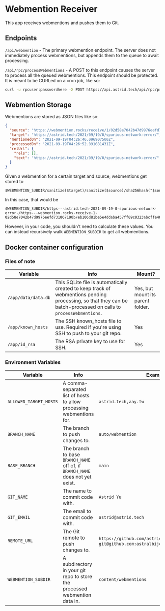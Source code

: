 # Webmention Receiver

This app receives webmentions and pushes them to Git.

## Endpoints

`/api/webmention` - The primary webmention endpoint. The server does not immediately process webmentions, but appends them to the queue to await processing.

`/api/rpc/processWebmentions` - A POST to this endpoint causes the server to process all the queued webmentions. This endpoint should be protected. It is meant to be CURLed on a cron job, like so:

```sh
curl -u rpcuser:passwordhere -X POST https://api.astrid.tech/api/rpc/processWebmentions
```

## Webmention Storage

Webmentions are stored as JSON files like so:

```json
{
  "source": "https://webmention.rocks/receive/1/02d58e7042b47d9976eefd731067190b",
  "target": "https://astrid.tech/2021/09/19/0/spurious-network-error/",
  "mentionedOn": "2021-09-19T04:26:46.096907500Z",
  "processedOn": "2021-09-19T04:26:52.091081431Z",
  "relUrl": {
    "rels": [],
    "text": "https://astrid.tech/2021/09/19/0/spurious-network-error/"
  }
}
```

Given a webmention for a certain target and source, webmentions get stored to:

```
$WEBMENTION_SUBDIR/sanitize($target)/sanitize($source)/sha256hash("$source|$target").json
```

In this case, that would be
```
$WEBMENTION_SUBDIR/https---astrid.tech-2021-09-19-0-spurious-network-error-/https---webmention.rocks-receive-1-02d58e7042b47d9976eefd731067190b/eb106d81be5e4ddaba457ff09c0323abcffe4024b076d99eebc7490c342b5731.json
```

However, in your code, you shouldn't need to calculate these values. You can instead recursively walk `WEBMENTION_SUBDIR` to get all webmentions.

## Docker container configuration

### Files of note 

| Variable            | Info                                                                                                                                                             | Mount?                            |
| ------------------- | ---------------------------------------------------------------------------------------------------------------------------------------------------------------- | --------------------------------- |
| `/app/data/data.db` | This SQLite file is automatically created to keep track of webmentions pending processing, so that they can be batch-processed on calls to `processWebmentions`. | Yes, but mount its parent folder. |
| `/app/known_hosts`  | The SSH known_hosts file to use. Required if you're using SSH to push to your git repo.                                                                          | Yes                               |
| `/app/id_rsa`       | The RSA private key to use for SSH.                                                                                                                              | Yes                               |

### Environment Variables

| Variable               | Info                                                                          | Example                                                                                                  |
| ---------------------- | ----------------------------------------------------------------------------- | -------------------------------------------------------------------------------------------------------- |
| `ALLOWED_TARGET_HOSTS` | A comma-separated list of hosts to allow processing webmentions for.          | `astrid.tech,aay.tw`                                                                                     |
| `BRANCH_NAME`          | The branch to push changes to.                                                | `auto/webmention`                                                                                        |
| `BASE_BRANCH`          | The branch to base `BRANCH_NAME` off of, if `BRANCH_NAME` does not yet exist. | `main`                                                                                                   |
| `GIT_NAME`             | The name to commit code with.                                                 | `Astrid Yu`                                                                                              |
| `GIT_EMAIL`            | The email to commit code with.                                                | `astrid@astrid.tech`                                                                                     |
| `REMOTE_URL`           | The Git remote to push changes to.                                            | `https://github.com/astridyu/astrid.tech.git` or `git@github.com:astralbijection/astrid.tech.git` |
| `WEBMENTION_SUBDIR`    | A subdirectory in your git repo to store the processed webmention data in.    | `content/webmentions`                                                                                    |

